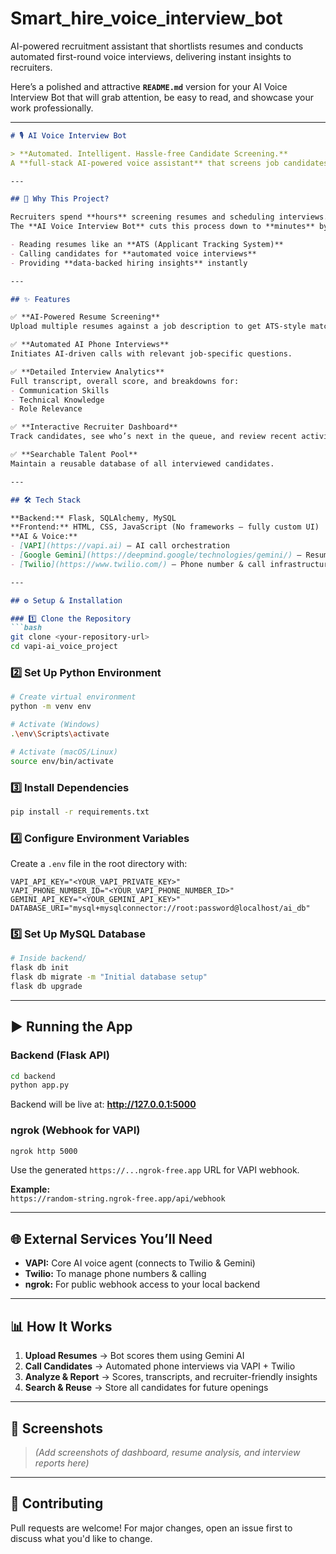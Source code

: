 # Smart_hire_voice_interview_bot
AI-powered recruitment assistant that shortlists resumes and conducts automated first-round voice interviews, delivering instant insights to recruiters.




Here’s a polished and attractive **`README.md`** version for your AI Voice Interview Bot that will grab attention, be easy to read, and showcase your work professionally.  

---

```markdown
# 🎙️ AI Voice Interview Bot

> **Automated. Intelligent. Hassle-free Candidate Screening.**  
A **full-stack AI-powered voice assistant** that screens job candidates, analyzes resumes, conducts phone interviews, and delivers actionable hiring insights — all without human intervention.

---

## 🚀 Why This Project?

Recruiters spend **hours** screening resumes and scheduling interviews.  
The **AI Voice Interview Bot** cuts this process down to **minutes** by:

- Reading resumes like an **ATS (Applicant Tracking System)**
- Calling candidates for **automated voice interviews**
- Providing **data-backed hiring insights** instantly

---

## ✨ Features

✅ **AI-Powered Resume Screening**  
Upload multiple resumes against a job description to get ATS-style match scores.

✅ **Automated AI Phone Interviews**  
Initiates AI-driven calls with relevant job-specific questions.

✅ **Detailed Interview Analytics**  
Full transcript, overall score, and breakdowns for:
- Communication Skills
- Technical Knowledge
- Role Relevance

✅ **Interactive Recruiter Dashboard**  
Track candidates, see who’s next in the queue, and review recent activity.

✅ **Searchable Talent Pool**  
Maintain a reusable database of all interviewed candidates.

---

## 🛠 Tech Stack

**Backend:** Flask, SQLAlchemy, MySQL  
**Frontend:** HTML, CSS, JavaScript (No frameworks — fully custom UI)  
**AI & Voice:**  
- [VAPI](https://vapi.ai) — AI call orchestration  
- [Google Gemini](https://deepmind.google/technologies/gemini/) — Resume & call analysis  
- [Twilio](https://www.twilio.com/) — Phone number & call infrastructure  

---

## ⚙️ Setup & Installation

### 1️⃣ Clone the Repository
```bash
git clone <your-repository-url>
cd vapi-ai_voice_project
```

### 2️⃣ Set Up Python Environment
```bash
# Create virtual environment
python -m venv env

# Activate (Windows)
.\env\Scripts\activate

# Activate (macOS/Linux)
source env/bin/activate
```

### 3️⃣ Install Dependencies
```bash
pip install -r requirements.txt
```

### 4️⃣ Configure Environment Variables  
Create a `.env` file in the root directory with:
```env
VAPI_API_KEY="<YOUR_VAPI_PRIVATE_KEY>"
VAPI_PHONE_NUMBER_ID="<YOUR_VAPI_PHONE_NUMBER_ID>"
GEMINI_API_KEY="<YOUR_GEMINI_API_KEY>"
DATABASE_URI="mysql+mysqlconnector://root:password@localhost/ai_db"
```

### 5️⃣ Set Up MySQL Database
```bash
# Inside backend/
flask db init
flask db migrate -m "Initial database setup"
flask db upgrade
```

---

## ▶️ Running the App

### Backend (Flask API)
```bash
cd backend
python app.py
```
Backend will be live at: **http://127.0.0.1:5000**

### ngrok (Webhook for VAPI)
```bash
ngrok http 5000
```
Use the generated `https://...ngrok-free.app` URL for VAPI webhook.

**Example:**  
`https://random-string.ngrok-free.app/api/webhook`

---

## 🌐 External Services You’ll Need
- **VAPI:** Core AI voice agent (connects to Twilio & Gemini)  
- **Twilio:** To manage phone numbers & calling  
- **ngrok:** For public webhook access to your local backend  

---

## 📊 How It Works

1. **Upload Resumes** → Bot scores them using Gemini AI  
2. **Call Candidates** → Automated phone interviews via VAPI + Twilio  
3. **Analyze & Report** → Scores, transcripts, and recruiter-friendly insights  
4. **Search & Reuse** → Store all candidates for future openings  

---

## 📸 Screenshots
> *(Add screenshots of dashboard, resume analysis, and interview reports here)*  

---

## 🤝 Contributing
Pull requests are welcome! For major changes, open an issue first to discuss what you'd like to change.

